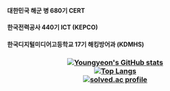 #### 대한민국 해군 병 680기 CERT

#### 한국전력공사 440기 ICT (KEPCO)

#### 한국디지털미디어고등학교 17기 해킹방어과 (KDMHS)

### <p align="center">[![Youngyeon's GitHub stats](https://github-readme-stats.vercel.app/api?username=young-yeon&count_private=true&show_icons=true)](https://github.com/anuraghazra/github-readme-stats)<br>[![Top Langs](https://github-readme-stats.vercel.app/api/top-langs/?username=young-yeon&langs_count=20&layout=compact&hide=html,css&card_width=317)](https://github.com/anuraghazra/github-readme-stats)<br>[![solved.ac profile](http://mazassumnida.wtf/api/v2/generate_badge?boj=as608683)](https://solved.ac/as608683)
</p>


<!--
**young-yeon/young-yeon** is a ✨ _special_ ✨ repository because its `README.md` (this file) appears on your GitHub profile.

Here are some ideas to get you started:

- 🔭 I’m currently working on ...
- 🌱 I’m currently learning ...
- 👯 I’m looking to collaborate on ...
- 🤔 I’m looking for help with ...
- 💬 Ask me about ...
- 📫 How to reach me: ...
- 😄 Pronouns: ...
- ⚡ Fun fact: ...
-->
